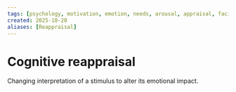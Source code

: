 ```yaml
---
tags: [psychology, motivation, emotion, needs, arousal, appraisal, facial-expression, amygdala]
created: 2025-10-20
aliases: [Reappraisal]
---
```

# Cognitive reappraisal

Changing interpretation of a stimulus to alter its emotional impact.
